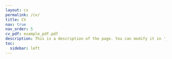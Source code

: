 ```yaml
---
layout: cv
permalink: /cv/
title: CV
nav: true
nav_order: 5
cv_pdf: example_pdf.pdf
description: This is a description of the page. You can modify it in '_pages/.cv.md'. You can also change or remove the top pdf download button.
toc:
  sidebar: left
---
```

